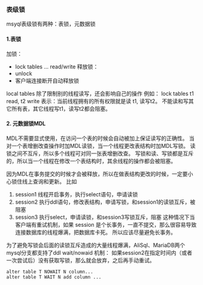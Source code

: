 ### 表级锁

msyql表级锁有两种：表锁，元数据锁

#### 1.表锁

加锁：
- lock tables ... read/write
释放锁：
- unlock 
- 客户端连接断开自动释放锁

local tables 除了限制别的线程读写，还会影响自己的操作
例如：
lock tables t1 read, t2 write
表示：当前线程拥有的所有权限就是读 t1, 读写t2。 不能读和写其它所有表，其它线程写t1，读写t2都会阻塞。

#### 2. 元数据锁MDL

MDL不需要显式使用，在访问一个表的时候会自动被加上保证读写的正确性。
当对一个表增删改查操作时加MDL读锁，当一个线程更改表结构时加MDL写锁。
读锁之间不互斥，所以多个线程可对同一张表增删改查。
写锁和读、写锁都是互斥的，所以当一个线程在修改一个表结构时，其余线程的操作都会被阻塞。

因为MDL在事务提交的时候才会被释放，所以在做表结构更改的时候，一定要小心锁住线上查询和更新。
比如 
1. session1 线程开启事务，执行select语句，申请读锁
3. session2 执行ddl语句，修改表结构，申请写锁，和session1的读锁互斥，被阻塞
4. session3 执行select，申请读锁，和session3写锁互斥，阻塞
这种情况下当客户端有重试机制，如果 session 是个长事务，一直不提交，那么很容易导致连接数据库的线程爆满，把数据库卡死。
所以应该尽量避免长事务。

为了避免写锁会后面的读锁互斥造成的大量线程爆满，AliSql、MariaDB两个mysql分支都支持了ddl wait/nowaid 机制： 如果session2在指定时间内（或者一次尝试后）没有获取写锁，那么就会放弃，之后再手动重试。
```
alter table T NOWAIT N column...
alter table T WAIT N add column ...
```

